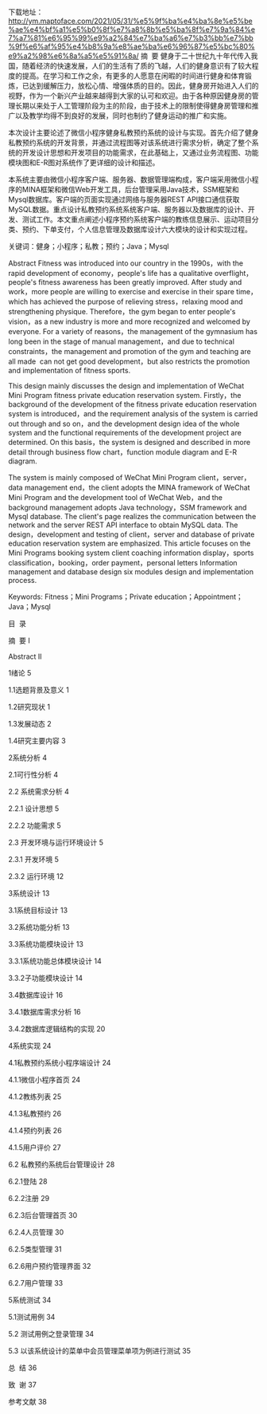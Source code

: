 ​

下载地址：http://ym.maptoface.com/2021/05/31/%e5%9f%ba%e4%ba%8e%e5%be%ae%e4%bf%a1%e5%b0%8f%e7%a8%8b%e5%ba%8f%e7%9a%84%e7%a7%81%e6%95%99%e9%a2%84%e7%ba%a6%e7%b3%bb%e7%bb%9f%e6%af%95%e4%b8%9a%e8%ae%ba%e6%96%87%e5%bc%80%e9%a2%98%e6%8a%a5%e5%91%8a/
摘  要
健身于二十世纪九十年代传入我国，随着经济的快速发展，人们的生活有了质的飞越，人们的健身意识有了较大程度的提高。在学习和工作之余，有更多的人愿意在闲暇的时间进行健身和体育锻炼，已达到缓解压力，放松心情、增强体质的目的。因此，健身房开始进入人们的视野，作为一个新兴产业越来越得到大家的认可和欢迎。由于各种原因健身房的管理长期以来处于人工管理阶段为主的阶段，由于技术上的限制使得健身房管理和推广以及教学均得不到良好的发展，同时也制约了健身运动的推广和实施。

本次设计主要论述了微信小程序健身私教预约系统的设计与实现。首先介绍了健身私教预约系统的开发背景，并通过流程图等对该系统进行需求分析，确定了整个系统的开发设计思想和开发项目的功能需求，在此基础上，又通过业务流程图、功能模块图和E-R图对系统作了更详细的设计和描述。

本系统主要由微信小程序客户端、服务器、数据管理端构成，客户端采用微信小程序的MINA框架和微信Web开发工具，后台管理采用Java技术，SSM框架和Mysql数据库。客户端的页面实现通过网络与服务器REST API接口通信获取MySQL数据。重点设计私教预约系统系统客户端、服务器以及数据库的设计、开发、测试工作。本文重点阐述小程序预约系统客户端的教练信息展示、运动项目分类、预约、下单支付，个人信息管理及数据库设计六大模块的设计和实现过程。

关键词：健身；小程序；私教；预约；Java；Mysql

Abstract
Fitness was introduced into our country in the 1990s，with the rapid development of economy，people's life has a qualitative overflight，people's fitness awareness has been greatly improved. After study and work，more people are willing to exercise and exercise in their spare time，which has achieved the purpose of relieving stress，relaxing mood and strengthening physique. Therefore，the gym began to enter people's vision，as a new industry is more and more recognized and welcomed by everyone. For a variety of reasons，the management of the gymnasium has long been in the stage of manual management，and due to technical constraints，the management and promotion of the gym and teaching are all made  can not get good development，but also restricts the promotion and implementation of fitness sports.

This design mainly discusses the design and implementation of WeChat Mini Program fitness private education reservation system. Firstly，the background of the development of the fitness private education reservation system is introduced，and the requirement analysis of the system is carried out through and so on，and the development design idea of the whole system and the functional requirements of the development project are determined. On this basis，the system is designed and described in more detail through business flow chart，function module diagram and E-R diagram.

The system is mainly composed of WeChat Mini Program client，server，data management end，the client adopts the MINA framework of WeChat Mini Program and the development tool of WeChat Web，and the background management adopts Java technology，SSM framework and Mysql database. The client's page realizes the communication between the network and the server REST API interface to obtain MySQL data. The design，development and testing of client，server and database of private education reservation system are emphasized. This article focuses on the Mini Programs booking system client coaching information display，sports classification，booking，order payment，personal letters Information management and database design six modules design and implementation process.

Keywords: Fitness；Mini Programs；Private education；Appointment；Java；Mysql

目  录

摘  要 I

Abstract II

1绪论 5

1.1选题背景及意义 1

1.2研究现状 1

1.3发展动态 2

1.4研究主要内容 3

2系统分析 4

2.1可行性分析 4

2.2 系统需求分析 4

2.2.1 设计思想 5

2.2.2 功能需求 5

2.3 开发环境与运行环境设计 5

2.3.1 开发环境 5

2.3.2 运行环境 12

3系统设计 13

3.1系统目标设计 13

3.2系统功能分析 13

3.3系统功能模块设计 13

3.3.1系统功能总体模块设计 14

3.3.2子功能模块设计 14

3.4数据库设计 16

3.4.1数据库需求分析 16

3.4.2数据库逻辑结构的实现 20

4系统实现 24

4.1私教预约系统小程序端设计 24

4.1.1微信小程序首页 24

4.1.2教练列表 25

4.1.3私教预约 26

4.1.4预约列表 26

4.1.5用户评价 27

6.2 私教预约系统后台管理设计 28

6.2.1登陆 28

6.2.2注册 29

6.2.3后台管理首页 30

6.2.4人员管理 30

6.2.5类型管理 31

6.2.6用户预约管理界面 32

6.2.7用户管理 33

5系统测试 34

5.1测试用例 34

5.2 测试用例之登录管理 34

5.3 以该系统设计的菜单中会员管理菜单项为例进行测试 35

总  结 36

致  谢 37

参考文献 38

                         

​
